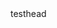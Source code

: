 <!DOCTYPE html>
<html lang="en">
  <div style="background-image: url('background_image.jpg');">
  <head>
    testhead
  <head/>
   
</html>
